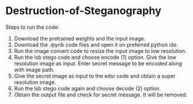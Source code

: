 # Destruction-of-Steganography
Steps to run the code: <br>
1. Download the pretrained weights and the input image. <br>
2. Download the .ipynb code files and open it on preferred python ide.<br>
3. Run the image convert code to resize the input image to low resolution.<br>
4. Run the lsb stego code and choose encode (1) option. Give the low resolution image as input. Enter secret message to be encoded along with image path.<br>
5. Give the secret image as input to the edsr code and obtain a super resolution image.<br>
6. Run the lsb stego code again and choose decode (2) option. <br>
7. Obtain the output file and check for secret message. It will be removed.
